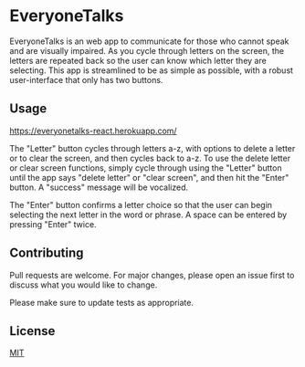 # EveryoneTalks

EveryoneTalks is an web app to communicate for those who cannot speak and are visually impaired. As you cycle through letters on the screen, the letters are repeated back so the user can know which letter they are selecting. This app is streamlined to be as simple as possible, with a robust user-interface that only has two buttons.

## Usage

https://everyonetalks-react.herokuapp.com/

The "Letter" button cycles through letters a-z, with options to delete a letter or to clear the screen, and then cycles back to a-z. To use the delete letter or clear screen functions, simply cycle through using the "Letter" button until the app says "delete letter" or "clear screen", and then hit the "Enter" button. A "success" message will be vocalized.

The "Enter" button confirms a letter choice so that the user can begin selecting the next letter in the word or phrase. A space can be entered by pressing "Enter" twice.

## Contributing
Pull requests are welcome. For major changes, please open an issue first to discuss what you would like to change.

Please make sure to update tests as appropriate.

## License
[MIT](https://choosealicense.com/licenses/mit/)